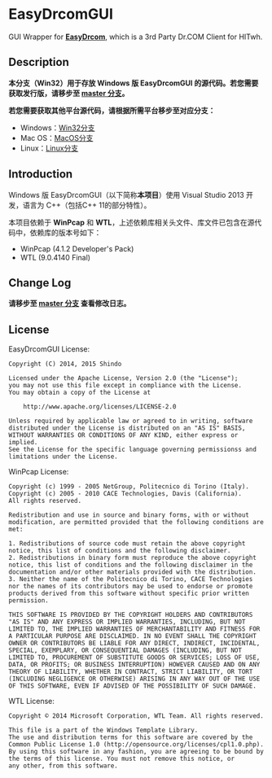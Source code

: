 # EasyDrcomGUI
GUI Wrapper for **[EasyDrcom](https://github.com/coverxit/EasyDrcom)**, which is a 3rd Party Dr.COM Client for HITwh.

## Description
**本分支（Win32）用于存放 Windows 版 EasyDrcomGUI 的源代码。若您需要获取发行版，请移步至 [master 分支](https://github.com/coverxit/EasyDrcomGUI)。**

**若您需要获取其他平台源代码，请根据所需平台移步至对应分支：**

* Windows：[Win32分支](https://github.com/coverxit/EasyDrcomGUI/tree/Win32)
* Mac OS：[MacOS分支](https://github.com/coverxit/EasyDrcomGUI/tree/MacOS)
* Linux：[Linux分支](https://github.com/coverxit/EasyDrcomGUI/tree/Linux)

## Introduction
Windows 版 EasyDrcomGUI（以下简称**本项目**）使用 Visual Studio 2013 开发，语言为 C++（包括C++ 11的部分特性）。

本项目依赖于 **WinPcap** 和 **WTL**，上述依赖库相关头文件、库文件已包含在源代码中，依赖库的版本号如下：

* WinPcap (4.1.2 Developer's Pack)
* WTL (9.0.4140 Final)

## Change Log
**请移步至 [master 分支](https://github.com/coverxit/EasyDrcomGUI) 查看修改日志。**

## License
EasyDrcomGUI License:

	Copyright (C) 2014, 2015 Shindo 
	
	Licensed under the Apache License, Version 2.0 (the "License");
	you may not use this file except in compliance with the License.
	You may obtain a copy of the License at
	
		http://www.apache.org/licenses/LICENSE-2.0
	
	Unless required by applicable law or agreed to in writing, software
	distributed under the License is distributed on an "AS IS" BASIS,
	WITHOUT WARRANTIES OR CONDITIONS OF ANY KIND, either express or implied.
	See the License for the specific language governing permissionss and
	limitations under the License.

WinPcap License:

	Copyright (c) 1999 - 2005 NetGroup, Politecnico di Torino (Italy).
	Copyright (c) 2005 - 2010 CACE Technologies, Davis (California).
	All rights reserved.
	
	Redistribution and use in source and binary forms, with or without modification, are permitted provided that the following conditions are met:
	
	1. Redistributions of source code must retain the above copyright notice, this list of conditions and the following disclaimer. 
	2. Redistributions in binary form must reproduce the above copyright notice, this list of conditions and the following disclaimer in the documentation and/or other materials provided with the distribution. 
	3. Neither the name of the Politecnico di Torino, CACE Technologies nor the names of its contributors may be used to endorse or promote products derived from this software without specific prior written permission. 
	
	THIS SOFTWARE IS PROVIDED BY THE COPYRIGHT HOLDERS AND CONTRIBUTORS "AS IS" AND ANY EXPRESS OR IMPLIED WARRANTIES, INCLUDING, BUT NOT LIMITED TO, THE IMPLIED WARRANTIES OF MERCHANTABILITY AND FITNESS FOR A PARTICULAR PURPOSE ARE DISCLAIMED. IN NO EVENT SHALL THE COPYRIGHT OWNER OR CONTRIBUTORS BE LIABLE FOR ANY DIRECT, INDIRECT, INCIDENTAL, SPECIAL, EXEMPLARY, OR CONSEQUENTIAL DAMAGES (INCLUDING, BUT NOT LIMITED TO, PROCUREMENT OF SUBSTITUTE GOODS OR SERVICES; LOSS OF USE, DATA, OR PROFITS; OR BUSINESS INTERRUPTION) HOWEVER CAUSED AND ON ANY THEORY OF LIABILITY, WHETHER IN CONTRACT, STRICT LIABILITY, OR TORT (INCLUDING NEGLIGENCE OR OTHERWISE) ARISING IN ANY WAY OUT OF THE USE OF THIS SOFTWARE, EVEN IF ADVISED OF THE POSSIBILITY OF SUCH DAMAGE.

WTL License:

	Copyright © 2014 Microsoft Corporation, WTL Team. All rights reserved.
	 
	This file is a part of the Windows Template Library.
	The use and distribution terms for this software are covered by the
	Common Public License 1.0 (http://opensource.org/licenses/cpl1.0.php).
	By using this software in any fashion, you are agreeing to be bound by
	the terms of this license. You must not remove this notice, or
	any other, from this software.